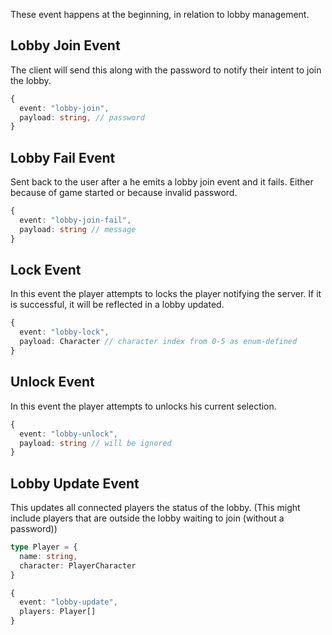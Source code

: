 These event happens at the beginning, in relation to lobby management.


## Lobby Join Event

The client will send this along with the password to notify their intent to join the lobby.
```ts
{
  event: "lobby-join",
  payload: string, // password
}
```

## Lobby Fail Event

Sent back to the user after a he emits a lobby join event
and it fails. Either because of game started or because invalid password.
```ts
{
  event: "lobby-join-fail",
  payload: string // message
}
```

## Lock Event

In this event the player attempts to locks the player notifying the server.
If it is successful, it will be reflected in a lobby updated.

```ts
{
  event: "lobby-lock",
  payload: Character // character index from 0-5 as enum-defined
}
```

## Unlock Event

In this event the player attempts to unlocks his current selection.

```ts
{
  event: "lobby-unlock",
  payload: string // will be ignored
}
```

## Lobby Update Event

This updates all connected players the status of the lobby.
(This might include players that are outside the lobby waiting to join (without a password))

```ts
type Player = {
  name: string,
  character: PlayerCharacter
}

{
  event: "lobby-update",
  players: Player[]
}
```
